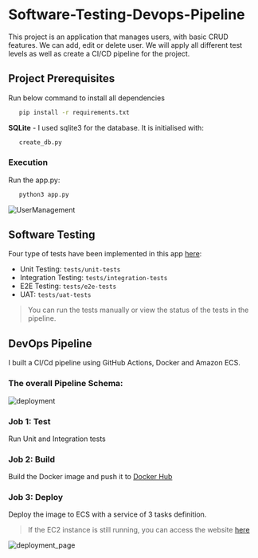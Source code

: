 # Software-Testing-Devops-Pipeline
This project is an application that manages users, with basic CRUD features. We can add, edit or delete user. 
We will apply all different test levels as well as create a CI/CD pipeline for the project.

## Project Prerequisites
Run below command to install all dependencies
```bash
   pip install -r requirements.txt
```
**SQLite** - I used sqlite3 for the database. It is initialised with: 
```bash
   create_db.py
```
### Execution
Run the app.py: 
```bash
   python3 app.py
```

![UserManagement](https://user-images.githubusercontent.com/62619786/170845284-88b5e22a-8421-4c35-b6d9-1fefb14940e0.gif)

## Software Testing
Four type of tests have been implemented in this app [here](https://github.com/zeineblabbane/Software-Testing-Devops-Pipeline/tree/main/tests):
- Unit Testing: ``` tests/unit-tests  ```
- Integration Testing: ``` tests/integration-tests  ```
- E2E Testing: ``` tests/e2e-tests  ```
- UAT: ``` tests/uat-tests  ```

> You can run the tests manually or view the status of the tests in the pipeline.

## DevOps Pipeline
I built a CI/Cd pipeline using GitHub Actions, Docker and Amazon ECS.
### The overall Pipeline Schema:
![deployment](https://user-images.githubusercontent.com/62619786/172401913-75a87148-d33c-4574-bfbf-08e95767e301.PNG)

### Job 1: Test
Run Unit and Integration tests
### Job 2: Build
Build the Docker image and push it to [Docker Hub](https://hub.docker.com/repository/docker/zeineblabbane/user-management)
### Job 3: Deploy
Deploy the image to ECS with a service of 3 tasks definition.

> If the EC2 instance is still running, you can access the website [here](http://13.37.245.33:5000/)

![deployment_page](https://user-images.githubusercontent.com/62619786/172401959-59ab23ba-3c61-446c-9b25-66a36fe1298d.PNG)
